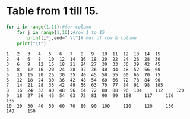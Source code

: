 #  Table from 1 till 15.


```python
for i in range(1,11):#for column
    for j in range(1,16):#row 1 to 15
        print(i*j,end=" \t")# mul of row & column
    print("\t")
```

    1 	2 	3 	4 	5 	6 	7 	8 	9 	10 	11 	12 	13 	14 	15 		
    2 	4 	6 	8 	10 	12 	14 	16 	18 	20 	22 	24 	26 	28 	30 		
    3 	6 	9 	12 	15 	18 	21 	24 	27 	30 	33 	36 	39 	42 	45 		
    4 	8 	12 	16 	20 	24 	28 	32 	36 	40 	44 	48 	52 	56 	60 		
    5 	10 	15 	20 	25 	30 	35 	40 	45 	50 	55 	60 	65 	70 	75 		
    6 	12 	18 	24 	30 	36 	42 	48 	54 	60 	66 	72 	78 	84 	90 		
    7 	14 	21 	28 	35 	42 	49 	56 	63 	70 	77 	84 	91 	98 	105 		
    8 	16 	24 	32 	40 	48 	56 	64 	72 	80 	88 	96 	104 	112 	120 		
    9 	18 	27 	36 	45 	54 	63 	72 	81 	90 	99 	108 	117 	126 	135 		
    10 	20 	30 	40 	50 	60 	70 	80 	90 	100 	110 	120 	130 	140 	150 		
    


```python

```

